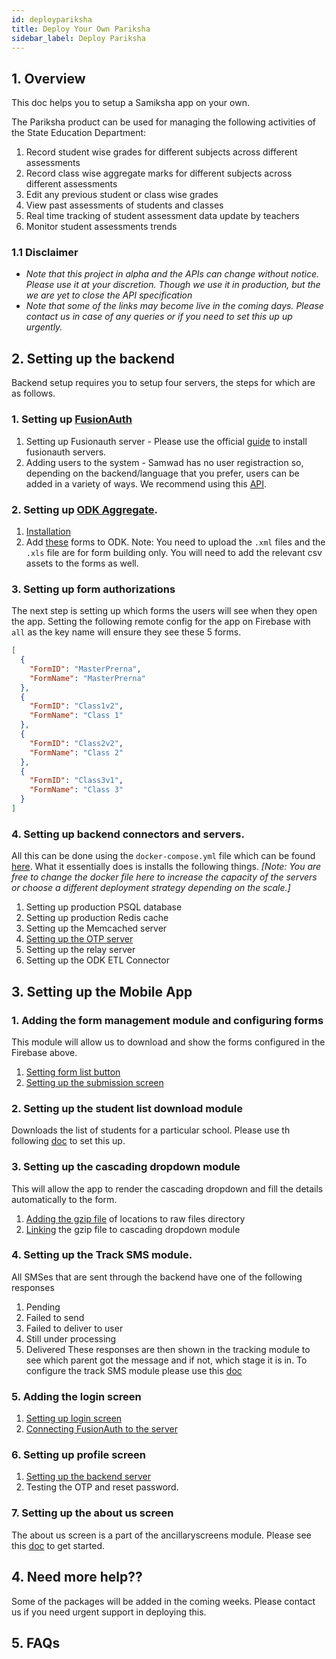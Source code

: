 ```yaml
---
id: deploypariksha
title: Deploy Your Own Pariksha
sidebar_label: Deploy Pariksha
---
```


## 1. Overview

This doc helps you to setup a Samiksha app on your own.

The Pariksha product can be used for managing the following activities of the State Education Department:

1. Record student wise grades for different subjects across different assessments
2. Record class wise aggregate marks for different subjects across different assessments
3. Edit any previous student or class wise grades
4. View past assessments of students and classes
5. Real time tracking of student assessment data update by teachers
6. Monitor student assessments trends

### 1.1 Disclaimer

- _Note that this project in alpha and the APIs can change without notice. Please use it at your discretion. Though we use it in production, but the we are yet to close the API specification_
- _Note that some of the links may become live in the coming days. Please contact us in case of any queries or if you need to set this up up urgently._

## 2. Setting up the backend

Backend setup requires you to setup four servers, the steps for which are as follows.

### 1. Setting up [FusionAuth](https://fusionauth.io/)

1.  Setting up Fusionauth server - Please use the official [guide](https://fusionauth.io/docs/v1/tech/installation-guide/) to install fusionauth servers.
2.  Adding users to the system - Samwad has no user registraction so, depending on the backend/language that you prefer, users can be added in a variety of ways. We recommend using this [API](https://fusionauth.io/docs/v1/tech/apis/users#import-users).

### 2. Setting up [ODK Aggregate](https://docs.getodk.org/aggregate-intro/).

1.  [Installation](https://docs.getodk.org/aggregate-install/)
2.  Add [these](https://drive.google.com/drive/folders/1wgh25L_YyOi5y2vdPGahC9V1wjOLRna0) forms to ODK. Note: You need to upload the `.xml` files and the `.xls` file are for form building only. You will need to add the relevant csv assets to the forms as well.

### 3. Setting up form authorizations

The next step is setting up which forms the users will see when they open the app. Setting the following remote config for the app on Firebase with `all` as the key name will ensure they see these 5 forms.

```json
[
  {
    "FormID": "MasterPrerna",
    "FormName": "MasterPrerna"
  },
  {
    "FormID": "Class1v2",
    "FormName": "Class 1"
  },
  {
    "FormID": "Class2v2",
    "FormName": "Class 2"
  },
  {
    "FormID": "Class3v1",
    "FormName": "Class 3"
  }
]
```

### 4. Setting up backend connectors and servers.

All this can be done using the `docker-compose.yml` file which can be found [here](https://github.com/ChakshuGautam/Pariksha-backend). What it essentially does is installs the following things. _[Note: You are free to change the docker file here to increase the capacity of the servers or choose a different deployment strategy depending on the scale.]_

1.  Setting up production PSQL database
2.  Setting up production Redis cache
3.  Setting up the Memcached server
4.  [Setting up the OTP server](https://github.com/Samagra-Development/MS-OTP)
5.  Setting up the relay server
6.  Setting up the ODK ETL Connector

## 3. Setting up the Mobile App

### 1. Adding the form management module and configuring forms

This module will allow us to download and show the forms configured in the Firebase above.

1. [Setting form list button](/docs/FormManagementModule)
2. [Setting up the submission screen](/docs/FormManagementModule)

### 2. Setting up the student list download module

Downloads the list of students for a particular school. Please use th following [doc]() to set this up.

### 3. Setting up the cascading dropdown module

This will allow the app to render the cascading dropdown and fill the details automatically to the form.

1. [Adding the gzip file]() of locations to raw files directory
2. [Linking]() the gzip file to cascading dropdown module

### 4. Setting up the Track SMS module.

All SMSes that are sent through the backend have one of the following responses

1. Pending
2. Failed to send
3. Failed to deliver to user
4. Still under processing
5. Delivered These responses are then shown in the tracking module to see which parent got the message and if not, which stage it is in. To configure the track SMS module please use this [doc]()

### 5. Adding the login screen

1. [Setting up login screen]()
2. [Connecting FusionAuth to the server]()

### 6. Setting up profile screen

1. [Setting up the backend server]()
2. Testing the OTP and reset password.

### 7. Setting up the about us screen

The about us screen is a part of the ancillaryscreens module. Please see this [doc]() to get started.

## 4. Need more help??

Some of the packages will be added in the coming weeks. Please contact us if you need urgent support in deploying this.

## 5. FAQs
